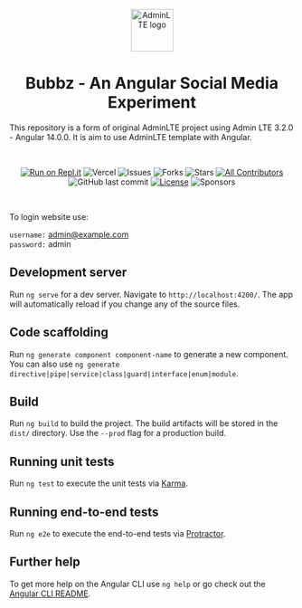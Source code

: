 <p align="center" style="margin-bottom: 32px">
  <a href="https://erdkse.com" >
    <img src="https://raw.githubusercontent.com/erdkse/adminlte-3-angular/main/src/assets/img/logo.png" alt="AdminLTE logo" width="75" height="75">
  </a>
</p>

<h1 align="center">Bubbz - An Angular Social Media Experiment</h1>

<p>
  This repository is a form of original AdminLTE project using Admin LTE 3.2.0 - Angular 14.0.0. It is aim to use AdminLTE template with Angular.
</p>
<br>

<span align="center">

[![Run on Repl.it](https://repl.it/badge/github/erdkse/adminlte-3-angular)](https://repl.it/github/erdkse/adminlte-3-angular)
![Vercel](https://img.shields.io/github/deployments/erdkse/adminlte-3-angular/production.svg?logo=vercel&label=vercel)
![Issues](https://img.shields.io/github/issues/erdkse/adminlte-3-angular)
![Forks](https://img.shields.io/github/forks/erdkse/adminlte-3-angular)
![Stars](https://img.shields.io/github/stars/erdkse/adminlte-3-angular)
[![All Contributors](https://img.shields.io/badge/all_contributors-1-orange.svg?style=flat-square)](#contributors-)
![GitHub last commit](https://img.shields.io/github/last-commit/erdkse/adminlte-3-angular.svg)
[![License](https://img.shields.io/github/license/erdkse/adminlte-3-angular.svg)](LICENSE)
![Sponsors](https://img.shields.io/github/sponsors/erdkse.svg)

</span>

<br>

To login website use:

`username:` admin@example.com<br />
`password:` admin<br />

## Development server

Run `ng serve` for a dev server. Navigate to `http://localhost:4200/`. The app will automatically reload if you change any of the source files.

## Code scaffolding

Run `ng generate component component-name` to generate a new component. You can also use `ng generate directive|pipe|service|class|guard|interface|enum|module`.

## Build

Run `ng build` to build the project. The build artifacts will be stored in the `dist/` directory. Use the `--prod` flag for a production build.

## Running unit tests

Run `ng test` to execute the unit tests via [Karma](https://karma-runner.github.io).

## Running end-to-end tests

Run `ng e2e` to execute the end-to-end tests via [Protractor](http://www.protractortest.org/).

## Further help

To get more help on the Angular CLI use `ng help` or go check out the [Angular CLI README](https://github.com/angular/angular-cli/blob/master/README.md).
